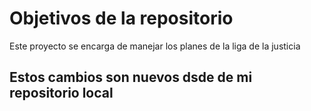 # Objetivos de la repositorio

Este proyecto se encarga de manejar los planes de la liga de la justicia

## Estos cambios son nuevos dsde de mi repositorio local
